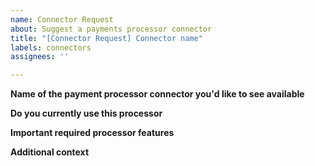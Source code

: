 ```yaml
---
name: Connector Request
about: Suggest a payments processor connector
title: "[Connector Request] Connector name"
labels: connectors
assignees: ''

---
```


**Name of the payment processor connector you'd like to see available**

**Do you currently use this processor**

**Important required processor features**

**Additional context**
